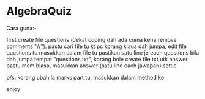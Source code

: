 # AlgebraQuiz


Cara guna:-

first create file questions (dekat coding dah ada cuma kena remove comments "//").
pastu cari file tu kt pc korang
klaua dah jumpa, edit file questions tu masukkan dalam file tu
pastikan satu line je each questions
bila dah jumpa tempat "questions.txt", korang bole create file txt utk answer 
pastu mcm biasa, masukkan answer (satu line each jawapan)
settle

p/s: korang ubah la marks part tu, masukkan dalam method ke 

enjoy
